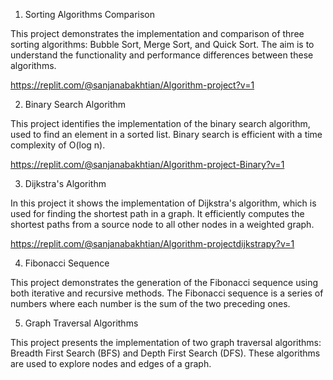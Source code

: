 1. Sorting Algorithms Comparison

This project demonstrates the implementation and comparison of three sorting algorithms: Bubble Sort, Merge Sort, and Quick Sort. The aim is to understand the functionality and performance differences between these algorithms.

https://replit.com/@sanjanabakhtian/Algorithm-project?v=1

2. Binary Search Algorithm

This project identifies the implementation of the binary search algorithm, used to find an element in a sorted list. Binary search is efficient with a time complexity of O(log n).

https://replit.com/@sanjanabakhtian/Algorithm-project-Binary?v=1

3. Dijkstra's Algorithm

In this project it shows the implementation of Dijkstra's algorithm, which is used for finding the shortest path in a graph. It efficiently computes the shortest paths from a source node to all other nodes in a weighted graph.

https://replit.com/@sanjanabakhtian/Algorithm-projectdijkstrapy?v=1

4. Fibonacci Sequence

This project demonstrates the generation of the Fibonacci sequence using both iterative and recursive methods. The Fibonacci sequence is a series of numbers where each number is the sum of the two preceding ones.

5. Graph Traversal Algorithms

This project presents the implementation of two graph traversal algorithms: Breadth First Search (BFS) and Depth First Search (DFS). These algorithms are used to explore nodes and edges of a graph.
